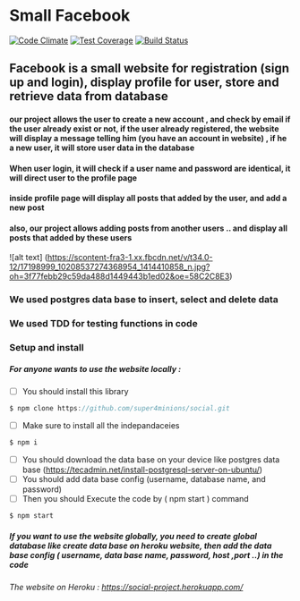 # Small Facebook
[![Code Climate](https://codeclimate.com/github/super4minions/social/badges/gpa.svg)](https://codeclimate.com/github/super4minions/social)
[![Test Coverage](https://codeclimate.com/github/super4minions/social/badges/coverage.svg)](https://codeclimate.com/github/super4minions/social/coverage)
[![Build Status](https://travis-ci.org/super4minions/social.svg?branch=master)](https://travis-ci.org/super4minions/social)


## Facebook is a small website for registration (sign up and login), display profile for user, store and retrieve data from database

#### our project allows the user to create a new account , and check by email if the user already exist or not, if the user already registered, the website will display a message telling him (you have an account in website) , if he a new user, it will store user data in  the database

#### When user login, it will check if a user name and password are identical, it will direct user to the profile page

#### inside profile page will display all posts that added by the user, and add a new post 

#### also, our project allows adding posts from another users .. and display all posts that added by these users


![alt text] (https://scontent-fra3-1.xx.fbcdn.net/v/t34.0-12/17198999_10208537274368954_1414410858_n.jpg?oh=3f77febb29c59da488d1449443b1ed02&oe=58C2C8E3)



### We used postgres data base to insert, select and delete data

### We used TDD for testing functions in code



### Setup and install 
##### For anyone wants to use the website locally :
- [ ] You should install this library 
```js
$ npm clone https://github.com/super4minions/social.git
```
- [ ] Make sure to install all the indepandaceies
```js
$ npm i
```
- [ ] You should download the data base on your device like postgres data base
  (https://tecadmin.net/install-postgresql-server-on-ubuntu/)
- [ ] You should add data base config (username, database name, and password)
- [ ] Then you should Execute the code by ( npm start ) command
```js
$ npm start
```

##### If you want to use the website globally, you need to create global database like create data base on heroku website, then add the data base config ( username, data base name, password, host ,port ..) in the code

###### The website on Heroku : https://social-project.herokuapp.com/
